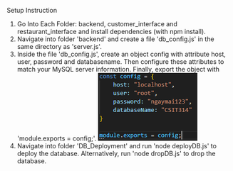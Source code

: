 Setup Instruction

1. Go Into Each Folder: backend, customer_interface and restaurant_interface and install dependencies (with npm install).
2. Navigate into folder 'backend' and create a file 'db_config.js' in the same directory as 'server.js'.
3. Inside the file 'db_config.js', create an object config with attribute host, user, password and databasename. Then configure these attributes 
to match your MySQL server information. Finally, export the object with 'module.exports = config;'.
![alt text](image.png)
4. Navigate into folder 'DB_Deployment' and run 'node deployDB.js' to deploy the database. Alternatively, run 'node dropDB.js' to drop the database.